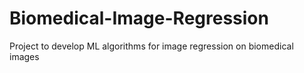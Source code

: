 # Biomedical-Image-Regression
Project to develop ML algorithms for image regression on biomedical images
